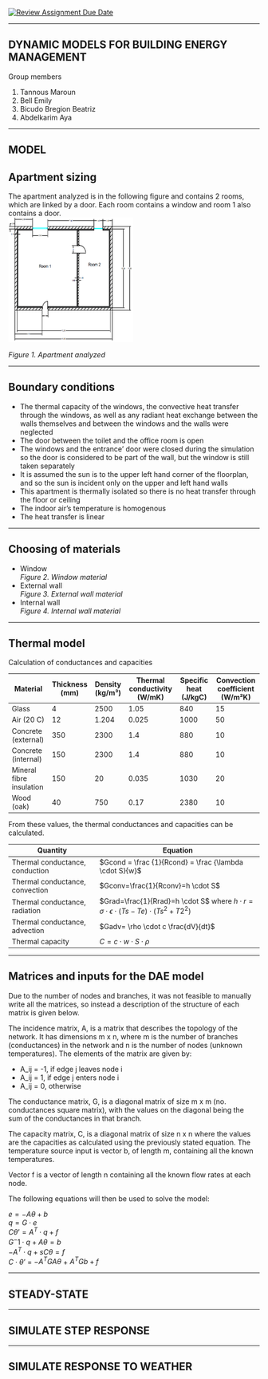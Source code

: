 [![Review Assignment Due Date](https://classroom.github.com/assets/deadline-readme-button-24ddc0f5d75046c5622901739e7c5dd533143b0c8e959d652212380cedb1ea36.svg)](https://classroom.github.com/a/Fh4jnCT2)

-----------------------------------------------------------------------------------------------------------------------------------------------------------------------
DYNAMIC MODELS FOR BUILDING ENERGY MANAGEMENT
-----------------------------------------------------------------------------------------------------------------------------------------------------------------------
Group members
1. Tannous Maroun
2. Bell Emily
3. Bicudo Bregion Beatriz
4. Abdelkarim Aya
-----------------------------------------------------------------------------------------------------------------------------------------------------------------------
MODEL
-----------------------------------------------------------------------------------------------------------------------------------------------------------------------
Apartment sizing
-----------------------------------------------------------------------------------------------------------------------------------------------------------------------
The apartment analyzed is in the following figure and contains 2 rooms, which are linked by a door. Each room contains a window and room 1 also contains a door.\
<img src="apartment.png" height = 250px width = 250px>

*Figure 1. Apartment analyzed*

-----------------------------------------------------------------------------------------------------------------------------------------------------------------------
Boundary conditions
-----------------------------------------------------------------------------------------------------------------------------------------------------------------------
- The thermal capacity of the windows, the convective heat transfer through the windows, as well as any radiant heat exchange between the walls themselves and between the windows and the walls were neglected
- The door between the toilet and the office room is open 
- The windows and the entrance’ door were closed during the simulation so the door is considered to be part of the wall, but the window is still taken separately
- It is assumed the sun is to the upper left hand corner of the floorplan, and so the sun is incident only on the upper and left hand walls
- This apartment is thermally isolated so there is no heat transfer through the floor or ceiling
- The indoor air’s temperature is homogenous
- The heat transfer is linear

-----------------------------------------------------------------------------------------------------------------------------------------------------------------------
Choosing of materials
-----------------------------------------------------------------------------------------------------------------------------------------------------------------------
- Window\
 *Figure 2. Window material*
- External wall\
*Figure 3. External wall material*
- Internal wall\
*Figure 4. Internal wall material*

-----------------------------------------------------------------------------------------------------------------------------------------------------------------------
Thermal model
-----------------------------------------------------------------------------------------------------------------------------------------------------------------------

Calculation of conductances and capacities


| Material | Thickness (mm)   | Density (kg/m³) | Thermal conductivity (W/mK) | Specific heat (J/kgC) | Convection coefficient (W/m²K) |
| ----- | ----- | ----- | ----- | ----- | ----- |
| Glass | 4 | 2500 | 1.05 | 840 | 15 |
| Air (20 C) | 12 | 1.204 | 0.025 | 1000 | 50 |
| Concrete (external) | 350 | 2300 | 1.4 | 880 | 10 |
| Concrete (internal) | 150 | 2300 | 1.4 | 880 | 10 |
| Mineral fibre insulation | 150 | 20 | 0.035 | 1030 | 20 |
| Wood (oak) | 40 | 750 |0.17 | 2380 | 10 |

From these values, the thermal conductances and capacities can be calculated.

|Quantity |Equation|
| ----- | ----- | 
| Thermal conductance, conduction | $Gcond = \frac {1}{Rcond} = \frac {\lambda \cdot S}{w}$ |
| Thermal conductance, convection | $Gconv=\frac{1}{Rconv}=h \cdot S$ |
| Thermal conductance, radiation | $Grad=\frac{1}{Rrad}=h \cdot S$ where $h \cdot r=\sigma \cdot \epsilon \cdot(Ts-Te) \cdot(Ts^2+T2^2)$ |
| Thermal conductance, advection | $Gadv= \rho \cdot c \frac{dV}{dt}$ |
| Thermal capacity | $C=c\cdot w \cdot S \cdot \rho$ |

-----------------------------------------------------------------------------------------------------------------------------------------------------------------------
Matrices and inputs for the DAE model
-----------------------------------------------------------------------------------------------------------------------------------------------------------------------
Due to the number of nodes and branches, it was not feasible to manually write all the matrices, so instead a description of the structure of each matrix is given below.

The incidence matrix, A, is a matrix that describes the topology of the network. It has dimensions m x n, where m is the number of branches (conductances) in the network and n is the number of nodes (unknown temperatures). The elements of the matrix are given by:

- A_ij = -1, if edge j leaves node i
- A_ij = 1, if edge j enters node i
- A_ij = 0, otherwise

The conductance matrix, G, is a diagonal matrix of size m x m (no. conductances square matrix), with the values on the diagonal being the sum of the conductances in that branch.

The capacity matrix, C, is a diagonal matrix of size n x n where the values are the capacities as calculated using the previously stated equation.
The temperature source input is vector b, of length m, containing all the known temperatures.

Vector f is a vector of length n containing all the known flow rates at each node.

The following equations will then be used to solve the model:

$e = -A\theta + b$\
$q = G\cdot e$\
$C\theta’ = A^T \cdot q + f$\
$G^-1 \cdot q + A\theta = b$\
$-A^T \cdot q + sC\theta = f$\
$C \cdot \theta’$ = $-A^TGA\theta$ + $A^TGb + f$


-----------------------------------------------------------------------------------------------------------------------------------------------------------------------
STEADY-STATE
-----------------------------------------------------------------------------------------------------------------------------------------------------------------------

-----------------------------------------------------------------------------------------------------------------------------------------------------------------------
SIMULATE STEP RESPONSE
-----------------------------------------------------------------------------------------------------------------------------------------------------------------------

-----------------------------------------------------------------------------------------------------------------------------------------------------------------------
SIMULATE RESPONSE TO WEATHER
-----------------------------------------------------------------------------------------------------------------------------------------------------------------------



